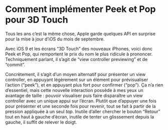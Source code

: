 # Comment implémenter Peek et Pop pour 3D Touch

Tous les ans c’est la même chose, Apple garde quelques API en surprise pour la mise à jour d’iOS du mois de septembre.

Avec iOS 9 et les écrans “3D Touch” des nouveaux iPhones, voici donc Peek et Pop, qui remportent le prix du nom le plus ridicule à prononcer. Techniquement parlant, il s’agit de “view controller previewing” et de “commit”.

Concrètement, il s’agit d’un moyen alternatif pour présenter un view controller, en appuyant légèrement sur un élément pour prévisualiser l’action (“peek”), et en appuyant plus fort pour confirmer (“pop”). Ça n’a rien d’essentiel, mais cette nouvelle interaction possède à mes yeux un avantage de taille : pouvoir visualiser puis faire disparaître un view controller avec un unique appui sur l’écran. Plutôt que d’appuyer une fois pour présenter et une seconde fois pour revenir, tout se fait à partir de la pression appliquée à un seul _tap_. Inutile d’aller chercher le bouton “Retour” tout en haut à gauche d’écran, inutile de tenter un glisssement depuis la gauche, il suffit de relever le doigt.

